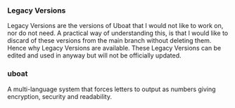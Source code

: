### Legacy Versions

Legacy Versions are the versions of Uboat that I would not like to work on, nor do not need. A practical way of understanding this,
is that I would like to discard of these versions from the main branch without deleting them. Hence why Legacy Versions are available.
These Legacy Versions can be edited and used in anyway but will not be officially updated.

### uboat

A multi-language system that forces letters to output as numbers giving encryption, security and readability.